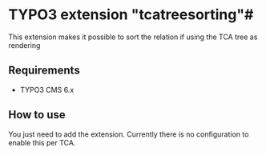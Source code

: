 # TYPO3 extension "tcatreesorting"#


This extension makes it possible to sort the relation if using the TCA tree as rendering

## Requirements ##

- TYPO3 CMS 6.x

## How to use ##

You just need to add the extension. Currently there is no configuration to enable this per TCA.